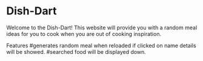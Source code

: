# Dish-Dart

Welcome to the Dish-Dart! This website will provide you with a random meal ideas for you to cook when you are out of cooking inspiration. 


Features
#generates random meal when reloaded if clicked on name details will be showed.
#searched food will be displayed down.
